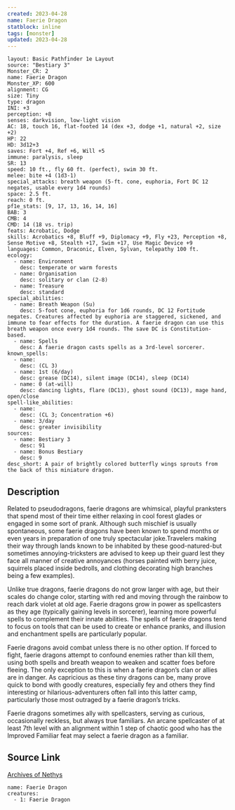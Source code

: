 ```yaml
---
created: 2023-04-28
name: Faerie Dragon
statblock: inline
tags: [monster]
updated: 2023-04-28
---
```

```statblock
layout: Basic Pathfinder 1e Layout
source: "Bestiary 3"
Monster_CR: 2
name: Faerie Dragon
Monster_XP: 600
alignment: CG
size: Tiny
type: dragon
INI: +3
perception: +8
senses: darkvision, low-light vision
AC: 18, touch 16, flat-footed 14 (dex +3, dodge +1, natural +2, size +2)
HP: 22
HD: 3d12+3
saves: Fort +4, Ref +6, Will +5
immune: paralysis, sleep
SR: 13
speed: 10 ft., fly 60 ft. (perfect), swim 30 ft.
melee: bite +4 (1d3-1)
special_attacks: breath weapon (5-ft. cone, euphoria, Fort DC 12 negates, usable every 1d4 rounds)
space: 2.5 ft.
reach: 0 ft.
pf1e_stats: [9, 17, 13, 16, 14, 16]
BAB: 3
CMB: 4
CMD: 14 (18 vs. trip)
feats: Acrobatic, Dodge
skills: Acrobatics +8, Bluff +9, Diplomacy +9, Fly +23, Perception +8, Sense Motive +8, Stealth +17, Swim +17, Use Magic Device +9
languages: Common, Draconic, Elven, Sylvan, telepathy 100 ft.
ecology:
  - name: Environment
    desc: temperate or warm forests
  - name: Organisation
    desc: solitary or clan (2-8)
  - name: Treasure
    desc: standard
special_abilities:
  - name: Breath Weapon (Su)
    desc: 5-foot cone, euphoria for 1d6 rounds, DC 12 Fortitude negates. Creatures affected by euphoria are staggered, sickened, and immune to fear effects for the duration. A faerie dragon can use this breath weapon once every 1d4 rounds. The save DC is Constitution-based.
  - name: Spells
    desc: A faerie dragon casts spells as a 3rd-level sorcerer.
known_spells:
  - name:
    desc: (CL 3)
  - name: 1st (6/day)
    desc: grease (DC14), silent image (DC14), sleep (DC14)
  - name: 0 (at-will)
    desc: dancing lights, flare (DC13), ghost sound (DC13), mage hand, open/close
spell-like_abilities:
  - name:
    desc: (CL 3; Concentration +6)
  - name: 3/day
    desc: greater invisibility
sources:
  - name: Bestiary 3
    desc: 91
  - name: Bonus Bestiary
    desc: 9
desc_short: A pair of brightly colored butterfly wings sprouts from the back of this miniature dragon.
```
## Description
Related to pseudodragons, faerie dragons are whimsical, playful pranksters that spend most of their time either relaxing in cool forest glades or engaged in some sort of prank. Although such mischief is usually spontaneous, some faerie dragons have been known to spend months or even years in preparation of one truly spectacular joke.Travelers making their way through lands known to be inhabited by these good-natured-but sometimes annoying-tricksters are advised to keep up their guard lest they face all manner of creative annoyances (horses painted with berry juice, squirrels placed inside bedrolls, and clothing decorating high branches being a few examples).

Unlike true dragons, faerie dragons do not grow larger with age, but their scales do change color, starting with red and moving through the rainbow to reach dark violet at old age. Faerie dragons grow in power as spellcasters as they age (typically gaining levels in sorcerer), learning more powerful spells to complement their innate abilities. The spells of faerie dragons tend to focus on tools that can be used to create or enhance pranks, and illusion and enchantment spells are particularly popular.

Faerie dragons avoid combat unless there is no other option. If forced to fight, faerie dragons attempt to confound enemies rather than kill them, using both spells and breath weapon to weaken and scatter foes before fleeing. The only exception to this is when a faerie dragon’s clan or allies are in danger. As capricious as these tiny dragons can be, many prove quick to bond with goodly creatures, especially fey and others they find interesting or hilarious-adventurers often fall into this latter camp, particularly those most outraged by a faerie dragon’s tricks.

Faerie dragons sometimes ally with spellcasters, serving as curious, occasionally reckless, but always true familiars. An arcane spellcaster of at least 7th level with an alignment within 1 step of chaotic good who has the Improved Familiar feat may select a faerie dragon as a familiar.
## Source Link
[Archives of Nethys](https://aonprd.com/MonsterDisplay.aspx?ItemName=Faerie%20Dragon)
```encounter-table
name: Faerie Dragon
creatures:
  - 1: Faerie Dragon
```
